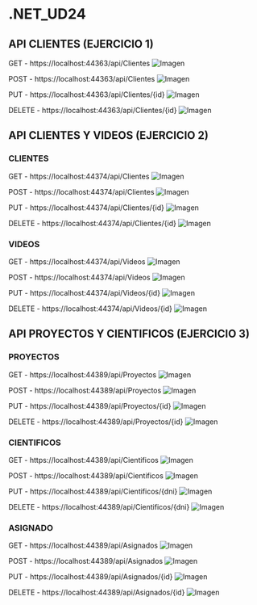# .NET_UD24

## API CLIENTES (EJERCICIO 1)

GET - https://localhost:44363/api/Clientes
![Imagen](https://i.imgur.com/q9VPyNb.png)

POST - https://localhost:44363/api/Clientes
![Imagen](https://i.imgur.com/J1Olsmt.png)

PUT - https://localhost:44363/api/Clientes/{id}
![Imagen](https://i.imgur.com/HOgIAHE.png)

DELETE - https://localhost:44363/api/Clientes/{id}
![Imagen](https://i.imgur.com/5W8xont.png)

## API CLIENTES Y VIDEOS (EJERCICIO 2)

### CLIENTES

GET - https://localhost:44374/api/Clientes
![Imagen](https://i.imgur.com/aHVX6xB.png)

POST - https://localhost:44374/api/Clientes
![Imagen](https://i.imgur.com/Bp9h9D8.png)

PUT - https://localhost:44374/api/Clientes/{id}
![Imagen](https://i.imgur.com/qphDcZL.png)

DELETE - https://localhost:44374/api/Clientes/{id}
![Imagen](https://i.imgur.com/Uv1VJFU.png)

### VIDEOS
GET - https://localhost:44374/api/Videos
![Imagen](https://i.imgur.com/ZTZ1EKe.png)

POST - https://localhost:44374/api/Videos
![Imagen](https://i.imgur.com/mQ694rE.png)

PUT - https://localhost:44374/api/Videos/{id}
![Imagen](https://i.imgur.com/a4WCHQh.png)

DELETE - https://localhost:44374/api/Videos/{id}
![Imagen](https://i.imgur.com/wSzhH0Y.png)

## API PROYECTOS Y CIENTIFICOS (EJERCICIO 3)

### PROYECTOS

GET - https://localhost:44389/api/Proyectos
![Imagen](https://i.imgur.com/hHwxHzr.png)

POST - https://localhost:44389/api/Proyectos
![Imagen](https://i.imgur.com/L9ly1v4.png)

PUT - https://localhost:44389/api/Proyectos/{id}
![Imagen](https://i.imgur.com/fCpZFzd.png)

DELETE - https://localhost:44389/api/Proyectos/{id}
![Imagen](https://i.imgur.com/pACaMYV.png)

### CIENTIFICOS

GET - https://localhost:44389/api/Cientificos
![Imagen](https://i.imgur.com/sMmaGse.png)

POST - https://localhost:44389/api/Cientificos
![Imagen](https://i.imgur.com/TIyCoEq.png)

PUT - https://localhost:44389/api/Cientificos/{dni}
![Imagen](https://i.imgur.com/raB6Gc5.png)

DELETE - https://localhost:44389/api/Cientificos/{dni}
![Imagen](https://i.imgur.com/gjnqXSP.png)

### ASIGNADO

GET - https://localhost:44389/api/Asignados
![Imagen](https://i.imgur.com/QMfEfTm.png)

POST - https://localhost:44389/api/Asignados
![Imagen](https://i.imgur.com/7DO7UQb.png)

PUT - https://localhost:44389/api/Asignados/{id}
![Imagen](https://i.imgur.com/9fd6z9B.png)

DELETE - https://localhost:44389/api/Asignados/{id}
![Imagen](https://i.imgur.com/j6GnIYK.png)
